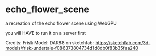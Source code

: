 # echo_flower_scene
a recreation of the echo flower scene using WebGPU

you will HAVE to run it on a server first


Credits:
Frisk Model: DAR88 on sketchfab: https://sketchfab.com/3d-models/frisk-undertale-f086373804734d1d8db0f83b35faa240